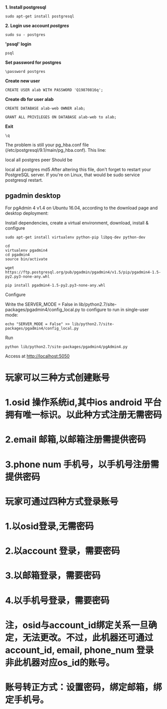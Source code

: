 **1. Install postgresql**
```
sudo apt-get install postgresql
```

**2. Login use account _postgres_**
```
sudo su - postgres
```

**'pssql' login**
```
psql
```
**Set password for postgres**
```
\password postgres
```

**Create new user**
```
CREATE USER alab WITH PASSWORD 'Q19870816q';
```
**Create db for user alab**
```
CREATE DATABASE alab-web OWNER alab;

GRANT ALL PRIVILEGES ON DATABASE alab-web to alab;
```

**Exit**
```
\q
```

The problem is still your pg_hba.conf file (/etc/postgresql/9.1/main/pg_hba.conf). This line:

local   all             postgres                                peer
Should be

local   all             postgres                                md5
After altering this file, don't forget to restart your PostgreSQL server. If you're on Linux, that would be sudo service postgresql restart.

## pgadmin desktop
For pgAdmin 4 v1.4 on Ubuntu 16.04, according to the download page and desktop deployment:

Install dependencies, create a virtual environment, download, install & configure
```
sudo apt-get install virtualenv python-pip libpq-dev python-dev

cd
virtualenv pgadmin4
cd pgadmin4
source bin/activate
```
```
wget https://ftp.postgresql.org/pub/pgadmin/pgadmin4/v1.5/pip/pgadmin4-1.5-py2.py3-none-any.whl
```
```
pip install pgadmin4-1.5-py2.py3-none-any.whl
```
Configure

Write the SERVER_MODE = False in lib/python2.7/site-packages/pgadmin4/config_local.py to configure to run in single-user mode:
```
echo "SERVER_MODE = False" >> lib/python2.7/site-packages/pgadmin4/config_local.py
```
Run
```
python lib/python2.7/site-packages/pgadmin4/pgAdmin4.py
```
Access at [http://localhost:5050](http://localhost:5050)


# 玩家可以三种方式创建账号
# 1.osid 操作系统id,其中ios android 平台拥有唯一标识。以此种方式注册无需密码
# 2.email 邮箱,以邮箱注册需提供密码
# 3.phone num 手机号，以手机号注册需提供密码

# 玩家可通过四种方式登录账号
# 1.以osid登录,无需密码
# 2.以account 登录，需要密码
# 3.以邮箱登录，需要密码
# 4.以手机号登录，需要密码 

# 注，osid与account_id绑定关系一旦确定，无法更改。不过，此机器还可通过 account_id, email, phone_num 登录非此机器对应os_id的账号。

# 账号转正方式：设置密码，绑定邮箱，绑定手机号。